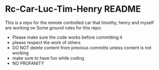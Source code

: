 # Rc-Car-Luc-Tim-Henry README

This is a repo for the remote controlled car that timothy, henry and myself are working on
Some ground rules for this repo:
- Please make sure the code works before committing it
- please respect the work of others
- DO NOT delete content from previous committs unless content is not working
- make sure to have fun while coding
- NO PROFANITY
